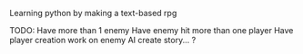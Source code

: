 Learning python by making a text-based rpg

TODO:
  Have more than 1 enemy
  Have enemy hit more than one player
  Have player creation
  work on enemy AI
  create story... ?

